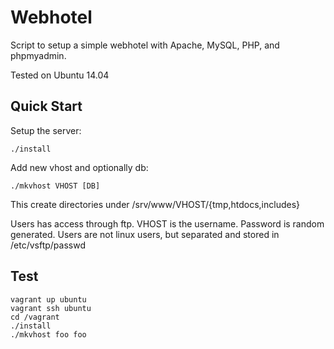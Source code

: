 # Webhotel

Script to setup a simple webhotel with Apache, MySQL, PHP, and
phpmyadmin.

Tested on Ubuntu 14.04

## Quick Start

Setup the server:

```
./install 
```

Add new vhost and optionally db:

```
./mkvhost VHOST [DB]
```

This create directories under /srv/www/VHOST/{tmp,htdocs,includes}

Users has access through ftp. VHOST is the username. Password is
random generated. Users are not linux users, but separated and stored
in /etc/vsftp/passwd

## Test

```
vagrant up ubuntu
vagrant ssh ubuntu
cd /vagrant
./install
./mkvhost foo foo
```
